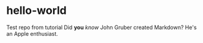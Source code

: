 # hello-world
Test repo from tutorial
Did **you** _know_ John Gruber created Markdown? He's an Apple enthusiast.
